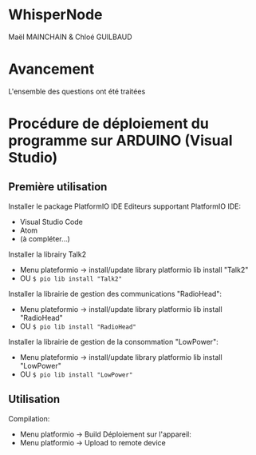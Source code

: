 WhisperNode
=================================================
Maël MAINCHAIN & Chloé GUILBAUD 

# Avancement
L'ensemble des questions ont été traitées

# Procédure de déploiement du programme sur ARDUINO (Visual Studio)

## Première utilisation
Installer le package PlatformIO IDE
Editeurs supportant PlatformIO IDE:
 - Visual Studio Code
 - Atom
 - (à compléter...)

Installer la librairy Talk2 
 - Menu plateformio -> install/update library platformio lib install "Talk2"
 - OU `$ pio lib install "Talk2"`

Installer la librairie de gestion des communications "RadioHead":
 - Menu plateformio -> install/update library platformio lib install "RadioHead"
 - OU `$ pio lib install "RadioHead"`

Installer la librairie de gestion de la consommation "LowPower":
 - Menu plateformio -> install/update library platformio lib install "LowPower"
 - OU `$ pio lib install "LowPower"`

## Utilisation
Compilation:
 - Menu platformio -> Build
Déploiement sur l'appareil:
 - Menu platformio -> Upload to remote device

